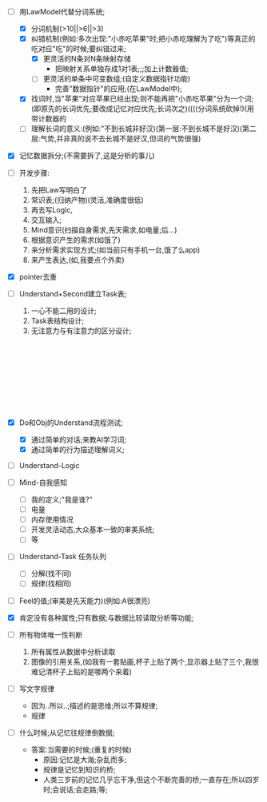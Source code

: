 - [ ] 用LawModel代替分词系统;  
	- [x] 分词机制(>10||>6||>3)  
	- [x] 纠错机制(例如:多次出现:"小赤吃苹果"时;把小赤吃理解为了吃")等真正的吃对应"吃"的时候;要纠错过来;  
		- [x] 更灵活的N条对N条映射存储
			- 把映射关系单独存成1对1表;;;加上计数器值;
		- [ ] 更灵活的单条中可变数组;(自定义数据指针功能)
			- 完善"数据指针"的应用;(在LawModel中);
		
	- [x] 找词时,当"苹果"对应苹果已经出现;则不能再把"小赤吃苹果"分为一个词;(即原先的长词优先;要改成记忆对应优先;长词次之)((((分词系统砍掉!)(用带计数器的
	- [ ] 理解长词的意义:(例如:"不到长城非好汉)(第一层:不到长城不是好汉)(第二层:气势,并非真的说不去长城不是好汉,但词的气势很强)

- [x] 记忆数据拆分;(不需要拆了,这是分析的事儿)

- [ ] 开发步骤:
	1. 先把Law写明白了
	2. 常识表;(归纳产物)(灵活,准确度很低)
	3. 再去写Logic,
	4. 交互输入;
	5. Mind意识(扫描自身需求,先天需求,如电量;后...)
	6. 根据意识产生的需求(如饿了)
	7. 来分析需求实现方式;(如当前只有手机一台,饿了么app)
	8. 来产生表达,(如,我要点个外卖)


- [x] pointer去重
- [ ] Understand+Second建立Task表;
	1. 一心不能二用的设计;
	2. Task表结构设计;
	3. 无注意力与有注意力的区分设计;





</br>
</br>
</br>
</br>
</br>
</br>
</br>
</br>






- [x] Do和Obj的Understand流程测试;
	- [x] 通过简单的对话;来教AI学习词;
	- [x] 通过简单的行为描述理解词义;
- [ ] Understand-Logic
- [ ] Mind-自我感知
	- [ ] 我的定义;"我是谁?"
	- [ ] 电量
	- [ ] 内存使用情况
	- [ ] 开发灵活动态,大众基本一致的审美系统;
	- [ ] 等
- [ ] Understand-Task 任务队列
	- [ ] 分解(找不同)
	- [ ] 规律(找相同)
- [ ] Feel的值;(审美是先天能力)(例如:A很漂亮)






- [x] 肯定没有各种属性;只有数据;与数据比较读取分析等功能;
- [ ] 所有物体唯一性判断
	1. 所有属性从数据中分析读取
	2. 图像的引用关系,(如我有一套贴画,杯子上贴了两个,显示器上贴了三个,我很难记清杯子上贴的是哪两个来着)








- [ ] 写文字规律
	* 因为..所以..;描述的是思维;所以不算规律;
	* 规律
- [ ] 什么时候;从记忆往规律倒数据;
	* 答案:当需要的时候;(重复的时候)
		* 原因:记忆是大海;杂乱而多;
		* 规律是记忆到知识的桥;
		* 人类三岁前的记忆几乎忘干净,但这个不断完善的桥;一直存在;所以四岁时;会说话;会走路;等;
	
























